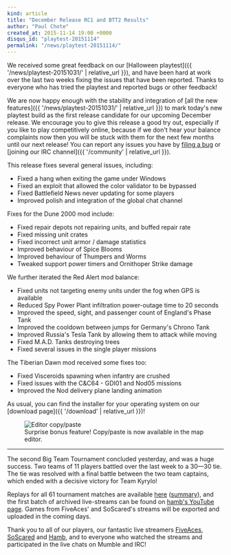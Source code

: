 ```yaml
---
kind: article
title: "December Release RC1 and BTT2 Results"
author: "Paul Chote"
created_at: 2015-11-14 19:00 +0000
disqus_id: "playtest-20151114"
permalink: "/news/playtest-20151114/"
---
```


We received some great feedback on our [Halloween playtest]({{ '/news/playtest-20151031/' | relative_url }}), and have been hard at work over the last two weeks fixing the issues that have been reported.  Thanks to everyone who has tried the playtest and reported bugs or other feedback!

We are now happy enough with the stability and integration of [all the new
features]({{ '/news/playtest-20151031/' | relative_url }}) to mark today's new playtest build as the first release candidate for our upcoming December release.  We encourage you to give this release a good try out, especially if you like to play competitively online, because if we don't hear your balance complaints now then you will be stuck with them for the next few months until our next release!  You can report any issues you have by [filing a bug](https://bugs.openra.net) or [joining our IRC channel]({{ '/community' | relative_url }}).

This release fixes several general issues, including:

* Fixed a hang when exiting the game under Windows
* Fixed an exploit that allowed the color validator to be bypassed
* Fixed Battlefield News never updating for some players
* Improved polish and integration of the global chat channel

Fixes for the Dune 2000 mod include:

* Fixed repair depots not repairing units, and buffed repair rate
* Fixed missing unit crates
* Fixed incorrect unit armor / damage statistics
* Improved behaviour of Spice Blooms
* Improved behaviour of Thumpers and Worms
* Tweaked support power timers and Ornithoper Strike damage

We further iterated the Red Alert mod balance:

* Fixed units not targeting enemy units under the fog when GPS is available
* Reduced Spy Power Plant infiltration power-outage time to 20 seconds
* Improved the speed, sight, and passenger count of England's Phase Tank
* Improved the cooldown between jumps for Germany's Chrono Tank
* Improved Russia's Tesla Tank by allowing them to attack while moving
* Fixed M.A.D. Tanks destroying trees
* Fixed several issues in the single player missions

The Tiberian Dawn mod received some fixes too:

* Fixed Visceroids spawning when infantry are crushed
* Fixed issues with the C&C64 - GDI01 and Nod05 missions
* Improved the Nod delivery plane landing animation

As usual, you can find the installer for your operating system on our [download page]({{ '/download' | relative_url }})!

<figure>
  <img src="{{ '/images/news/20151114-copypaste.webp' | relative_url }}" alt="Editor copy/paste" />
  <figcaption>Surprise bonus feature! Copy/paste is now available in the map editor.</figcaption>
</figure>

<hr />

The second Big Team Tournament concluded yesterday, and was a huge success.  Two teams of 11 players battled over the last week to a 30—30 tie.  The tie was resolved with a final battle between the two team captains, which ended with a decisive victory for Team Kyrylo!

Replays for all 61 tournament matches are available [here](http://64hdb.mine.nu:5534/mIRROR/ora_replays/BTT2015/) ([summary](http://64hdb.mine.nu:5534/mIRROR/ora_replays/BTT2015/%5BBTT2015%5D-GAME-LIST.txt)), and the first batch of archived live-streams can be found on [hamb's YouTube page](https://www.youtube.com/channel/UCzj3L8LKCBN7I-lS0LqMHDQ).  Games from FiveAces' and SoScared's streams will be exported and uploaded in the coming days.

Thank you to all of our players, our fantastic live streamers [FiveAces](https://www.youtube.com/user/CovertFlobert), [SoScared](https://www.twitch.tv/soscared) and [Hamb](https://www.youtube.com/channel/UCzj3L8LKCBN7I-lS0LqMHDQ), and to everyone who watched the streams and participated in the live chats on Mumble and IRC!
